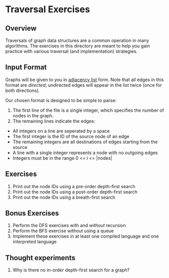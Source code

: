 # Traversal Exercises

## Overview

Traversals of graph data structures are a common operation in many algorithms.
The exercises in this directory are meant to help you gain practice with various
traversal (and implementation) strategies.

## Input Format

Graphs will be given to you in [adjacency
list](https://en.wikipedia.org/wiki/Adjacency_list) form.  Note that all edges
in this format are _directed_; undirected edges will appear in the list twice
(once for both directions).

Our chosen format is designed to be simple to parse:

1. The first line of the file is a single integer, which specifies the number of
nodes in the graph.
1. The remaining lines indicate the edges:
  * All integers on a line are seperated by a space
  * The first integer is the ID of the source node of an edge 
  * The remaining integers are all destinations of edges starting from the source
  * A line with a single integer represents a node with no outgoing edges
  * Integers must be in the range 0 <= i <= |nodes|

## Exercises

1. Print out the node IDs using a pre-order depth-first search
1. Print out the node IDs using a post-order depth-first search
1. Print out the node IDs using a breath-first search

## Bonus Exercises

1. Perform the DFS exercises with and _without_ recursion
1. Perform the BFS exercise without using a queue
1. Implement these exercises in at least one compiled language and one
interpreted language

## Thought experiments

1. Why is there no in-order depth-first search for a graph? 